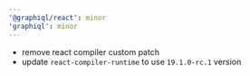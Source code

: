 ```yaml
---
'@graphiql/react': minor
'graphiql': minor
---
```


- remove react compiler custom patch
- update `react-compiler-runtime` to use `19.1.0-rc.1` version

